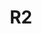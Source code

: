 ---
pcx_content_type: navigation
title: R2

external_link: /r2/api/workers/workers-api-reference/
_build:
  publishResources: false
  render: never

meta:
  description: Object storage for all your data.
---